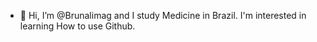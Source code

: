 - 👋 Hi, I’m @Brunalimag and I study Medicine in Brazil. I'm interested in learning How to use Github.

<!---
Brunalimag/Brunalimag is a ✨ special ✨ repository because its `README.md` (this file) appears on your GitHub profile.
You can click the Preview link to take a look at your changes.
--->
